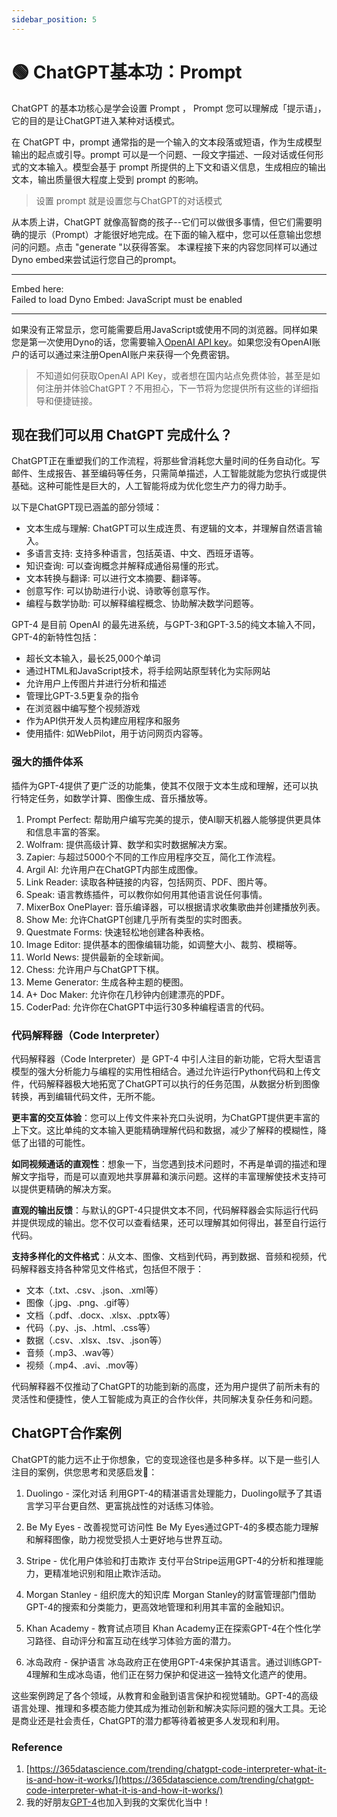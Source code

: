 ```yaml
---
sidebar_position: 5
---
```


# 🟢 ChatGPT基本功：Prompt

ChatGPT 的基本功核心是学会设置 Prompt ， Prompt 您可以理解成「提示语」，它的目的是让ChatGPT进入某种对话模式。

在 ChatGPT 中，prompt 通常指的是一个输入的文本段落或短语，作为生成模型输出的起点或引导。prompt 可以是一个问题、一段文字描述、一段对话或任何形式的文本输入。模型会基于 prompt 所提供的上下文和语义信息，生成相应的输出文本，输出质量很大程度上受到 prompt 的影响。

> 设置 prompt 就是设置您与ChatGPT的对话模式

从本质上讲，ChatGPT 就像高智商的孩子--它们可以做很多事情，但它们需要明确的提示（Prompt）才能很好地完成。在下面的输入框中，您可以任意输出您想问的问题。点击 "generate "以获得答案。
本课程接下来的内容您同样可以通过Dyno embed来尝试运行您自己的prompt。

<hr/>
Embed here:
<div trydyno-embed="" openai-model="text-davinci-003" initial-prompt="What is Prompt Engineering?" initial-response="Prompt engineering is a process that involves analyzing the user’s input and providing a prompt that can help guide the user to their desired outcome. It is a form of natural language processing that can be used to create more intuitive user interfaces. Prompt engineering can help reduce the cognitive load on the user by providing more meaningful and helpful prompts and suggestions." max-tokens="256" box-rows="3" model-temp="0.7" top-p="1">
    <noscript>Failed to load Dyno Embed: JavaScript must be enabled</noscript>
</div>
<hr/>

如果没有正常显示，您可能需要启用JavaScript或使用不同的浏览器。同样如果您是第一次使用Dyno的话，您需要输入[OpenAI API key](https://platform.openai.com/account/api-keys)。如果您没有OpenAI账户的话可以通过来注册OpenAI账户来获得一个免费密钥。

> 不知道如何获取OpenAI API Key，或者想在国内站点免费体验，甚至是如何注册并体验ChatGPT？不用担心，下一节将为您提供所有这些的详细指导和便捷链接。

## 现在我们可以用 ChatGPT 完成什么？

ChatGPT正在重塑我们的工作流程，将那些曾消耗您大量时间的任务自动化。写邮件、生成报告、甚至编码等任务，只需简单描述，人工智能就能为您执行或提供基础。这种可能性是巨大的，人工智能将成为优化您生产力的得力助手。

以下是ChatGPT现已涵盖的部分领域：

- 文本生成与理解: ChatGPT可以生成连贯、有逻辑的文本，并理解自然语言输入。
- 多语言支持: 支持多种语言，包括英语、中文、西班牙语等。
- 知识查询: 可以查询概念并解释成通俗易懂的形式。
- 文本转换与翻译: 可以进行文本摘要、翻译等。
- 创意写作: 可以协助进行小说、诗歌等创意写作。
- 编程与数学协助: 可以解释编程概念、协助解决数学问题等。

GPT-4 是目前 OpenAI 的最先进系统，与GPT-3和GPT-3.5的纯文本输入不同，GPT-4的新特性包括：
- 超长文本输入，最长25,000个单词
- 通过HTML和JavaScript技术，将手绘网站原型转化为实际网站
- 允许用户上传图片并进行分析和描述
- 管理比GPT-3.5更复杂的指令
- 在浏览器中编写整个视频游戏
- 作为API供开发人员构建应用程序和服务
- 使用插件: 如WebPilot，用于访问网页内容等。

### 强大的插件体系

插件为GPT-4提供了更广泛的功能集，使其不仅限于文本生成和理解，还可以执行特定任务，如数学计算、图像生成、音乐播放等。

1. Prompt Perfect: 帮助用户编写完美的提示，使AI聊天机器人能够提供更具体和信息丰富的答案。
2. Wolfram: 提供高级计算、数学和实时数据解决方案。
3. Zapier: 与超过5000个不同的工作应用程序交互，简化工作流程。
4. Argil AI: 允许用户在ChatGPT内部生成图像。
5. Link Reader: 读取各种链接的内容，包括网页、PDF、图片等。
6. Speak: 语言教练插件，可以教你如何用其他语言说任何事情。
7. MixerBox OnePlayer: 音乐编译器，可以根据请求收集歌曲并创建播放列表。
8. Show Me: 允许ChatGPT创建几乎所有类型的实时图表。
9. Questmate Forms: 快速轻松地创建各种表格。
10. Image Editor: 提供基本的图像编辑功能，如调整大小、裁剪、模糊等。
11. World News: 提供最新的全球新闻。
12. Chess: 允许用户与ChatGPT下棋。
13. Meme Generator: 生成各种主题的梗图。
14. A+ Doc Maker: 允许你在几秒钟内创建漂亮的PDF。
15. CoderPad: 允许你在ChatGPT中运行30多种编程语言的代码。

### 代码解释器（Code Interpreter）

代码解释器（Code Interpreter）是 GPT-4 中引人注目的新功能，它将大型语言模型的强大分析能力与编程的实用性相结合。通过允许运行Python代码和上传文件，代码解释器极大地拓宽了ChatGPT可以执行的任务范围，从数据分析到图像转换，再到编辑代码文件，无所不能。

**更丰富的交互体验**：您可以上传文件来补充口头说明，为ChatGPT提供更丰富的上下文。这比单纯的文本输入更能精确理解代码和数据，减少了解释的模糊性，降低了出错的可能性。

**如同视频通话的直观性**：想象一下，当您遇到技术问题时，不再是单调的描述和理解文字指导，而是可以直观地共享屏幕和演示问题。这样的丰富理解使技术支持可以提供更精确的解决方案。

**直观的输出反馈**：与默认的GPT-4只提供文本不同，代码解释器会实际运行代码并提供现成的输出。您不仅可以查看结果，还可以理解其如何得出，甚至自行运行代码。

**支持多样化的文件格式**：从文本、图像、文档到代码，再到数据、音频和视频，代码解释器支持各种常见文件格式，包括但不限于：
- 文本（.txt、.csv、.json、.xml等）
- 图像（.jpg、.png、.gif等）
- 文档（.pdf、.docx、.xlsx、.pptx等）
- 代码（.py、.js、.html、.css等）
- 数据（.csv、.xlsx、.tsv、.json等）
- 音频（.mp3、.wav等）
- 视频（.mp4、.avi、.mov等）

代码解释器不仅推动了ChatGPT的功能到新的高度，还为用户提供了前所未有的灵活性和便捷性，使人工智能成为真正的合作伙伴，共同解决复杂任务和问题。

## ChatGPT合作案例

ChatGPT的能力远不止于你想象，它的变现途径也是多种多样。以下是一些引人注目的案例，供您思考和灵感启发🤔️：

1. Duolingo - 深化对话
利用GPT-4的精湛语言处理能力，Duolingo赋予了其语言学习平台更自然、更富挑战性的对话练习体验。

2. Be My Eyes - 改善视觉可访问性
Be My Eyes通过GPT-4的多模态能力理解和解释图像，助力视觉受损人士更好地与世界互动。

3. Stripe - 优化用户体验和打击欺诈
支付平台Stripe运用GPT-4的分析和推理能力，更精准地识别和阻止欺诈活动。

4. Morgan Stanley - 组织庞大的知识库
Morgan Stanley的财富管理部门借助GPT-4的搜索和分类能力，更高效地管理和利用其丰富的金融知识。

5. Khan Academy - 教育试点项目
Khan Academy正在探索GPT-4在个性化学习路径、自动评分和富互动在线学习体验方面的潜力。

6. 冰岛政府 - 保护语言
冰岛政府正在使用GPT-4来保护其语言。通过训练GPT-4理解和生成冰岛语，他们正在努力保护和促进这一独特文化遗产的使用。

这些案例跨足了各个领域，从教育和金融到语言保护和视觉辅助。GPT-4的高级语言处理、推理和多模态能力使其成为推动创新和解决实际问题的强大工具。无论是商业还是社会责任，ChatGPT的潜力都等待着被更多人发现和利用。


### Reference

1. [https://365datascience.com/trending/chatgpt-code-interpreter-what-it-is-and-how-it-works/](https://365datascience.com/trending/chatgpt-code-interpreter-what-it-is-and-how-it-works/)
2. 我的好朋友[GPT-4](https://openai.com/research/gpt-4s)也加入到我的文案优化当中！